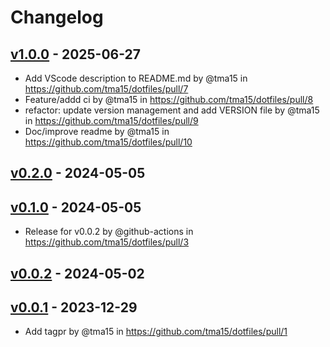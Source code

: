 # Changelog

## [v1.0.0](https://github.com/tma15/dotfiles/compare/v0.2.0...v1.0.0) - 2025-06-27
- Add VScode description to README.md by @tma15 in https://github.com/tma15/dotfiles/pull/7
- Feature/addd ci by @tma15 in https://github.com/tma15/dotfiles/pull/8
- refactor: update version management and add VERSION file by @tma15 in https://github.com/tma15/dotfiles/pull/9
- Doc/improve readme by @tma15 in https://github.com/tma15/dotfiles/pull/10

## [v0.2.0](https://github.com/tma15/dotfiles/compare/v0.1.0...v0.2.0) - 2024-05-05

## [v0.1.0](https://github.com/tma15/dotfiles/compare/v0.0.1...v0.1.0) - 2024-05-05
- Release for v0.0.2 by @github-actions in https://github.com/tma15/dotfiles/pull/3

## [v0.0.2](https://github.com/tma15/dotfiles/compare/v0.0.1...v0.0.2) - 2024-05-02

## [v0.0.1](https://github.com/tma15/dotfiles/commits/v0.0.1) - 2023-12-29
- Add tagpr by @tma15 in https://github.com/tma15/dotfiles/pull/1
